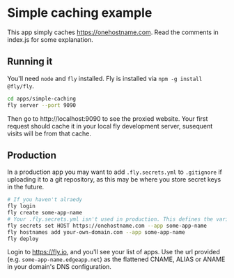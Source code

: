 # Simple caching example

This app simply caches https://onehostname.com. Read the comments in index.js for some explanation.

## Running it

You'll need `node` and `fly` installed. Fly is installed via `npm -g install @fly/fly`.

```zsh
cd apps/simple-caching
fly server --port 9090
```

Then go to http://localhost:9090 to see the proxied website. Your first request should cache it in your local fly development server, susequent visits will be from that cache.

## Production

In a production app you may want to add `.fly.secrets.yml` to `.gitignore` if uploading it to a git repository, as this may be where you store secret keys in the future.

```zsh
# If you haven't alraedy
fly login
fly create some-app-name
# Your .fly.secrets.yml isn't used in production. This defines the variables in prod.
fly secrets set HOST https://onehostname.com --app some-app-name
fly hostnames add your-own-domain.com --app some-app-name
fly deploy
```

Login to https://fly.io, and you'll see your list of apps. Use the url provided (e.g. `some-app-name.edgeapp.net`) as the flattened CNAME, ALIAS or ANAME in your domain's DNS configuration.


